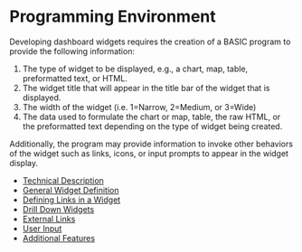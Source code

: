 # Programming Environment

<PageHeader />

Developing dashboard widgets requires the creation of a BASIC program to provide the following information:

1. The type of widget to be displayed, e.g., a chart, map, table, preformatted text, or HTML.
2. The widget title that will appear in the title bar of the widget that is displayed.
3. The width of the widget (i.e. 1=Narrow, 2=Medium, or 3=Wide)
4. The data used to formulate the chart or map, table, the raw HTML, or the preformatted text depending on the type of widget being created.

Additionally, the program may provide information to invoke other behaviors of the widget such as links, icons, or input prompts to appear in the widget display.

* [Technical Description](./technical-overview/README.md)
* [General Widget Definition](./general-definition/README.md)
* [Defining Links in a Widget](./defining-links/README.md)
* [Drill Down Widgets](./drill-down-widgets/README.md)
* [External Links](./external-links/README.md)
* [User Input](./user-input/README.md)
* [Additional Features](./additional-features/README.md)  

<PageFooter />

